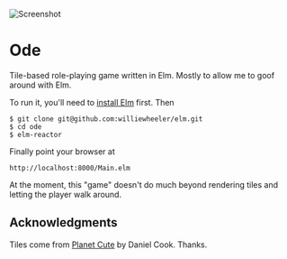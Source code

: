 ![Screenshot](https://dl.dropboxusercontent.com/u/54053289/ode3.png)

Ode
===

Tile-based role-playing game written in Elm. Mostly to allow me to goof around with Elm.

To run it, you'll need to [install Elm](http://elm-lang.org/Install.elm) first. Then

    $ git clone git@github.com:williewheeler/elm.git
    $ cd ode
    $ elm-reactor

Finally point your browser at

    http://localhost:8000/Main.elm

At the moment, this "game" doesn't do much beyond rendering tiles and letting the player walk around.

Acknowledgments
---------------

Tiles come from [Planet Cute](http://www.lostgarden.com/2007/05/dancs-miraculously-flexible-game.html) by Daniel Cook. Thanks.
